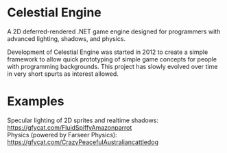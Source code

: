 # Celestial Engine
A 2D deferred-rendered .NET game engine designed for programmers with advanced lighting, shadows, and physics.

Development of Celestial Engine was started in 2012 to create a simple framework to allow quick prototyping of simple game concepts for people with programming backgrounds. This project has slowly evolved over time in very short spurts as interest allowed.

# Examples
Specular lighting of 2D sprites and realtime shadows: https://gfycat.com/FluidSpiffyAmazonparrot  
Physics (powered by Farseer Physics): https://gfycat.com/CrazyPeacefulAustraliancattledog
